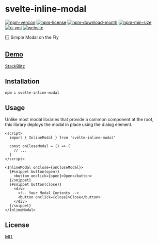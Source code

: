 <!----- BEGIN GHOST DOCS HEADER ----->

# svelte-inline-modal

<!----- BEGIN GHOST DOCS BADGES ----->

<a href="https://npmjs.com/package/svelte-inline-modal"><img src="https://img.shields.io/npm/v/svelte-inline-modal" alt="npm-version" /></a> <a href="https://npmjs.com/package/svelte-inline-modal"><img src="https://img.shields.io/npm/l/svelte-inline-modal" alt="npm-license" /></a> <a href="https://npmjs.com/package/svelte-inline-modal"><img src="https://img.shields.io/npm/dm/svelte-inline-modal" alt="npm-download-month" /></a> <a href="https://npmjs.com/package/svelte-inline-modal"><img src="https://img.shields.io/bundlephobia/min/svelte-inline-modal" alt="npm-min-size" /></a> <a href="https://github.com/jill64/svelte-inline-modal/actions/workflows/ci.yml"><img src="https://github.com/jill64/svelte-inline-modal/actions/workflows/ci.yml/badge.svg" alt="ci.yml" /></a> <a href="https://svelte-inline-modal.jill64.dev"><img src="https://img.shields.io/website?up_message=working&down_message=down&url=https%3A%2F%2Fsvelte-inline-modal.jill64.dev" alt="website" /></a>

<!----- END GHOST DOCS BADGES ----->

🪟 Simple Modal on the Fly

## [Demo](https://svelte-inline-modal.jill64.dev)

<!----- END GHOST DOCS HEADER ----->

[StackBlitz](https://stackblitz.com/edit/svelte-inline-modal?file=src%2Froutes%2FDemo.svelte)

## Installation

```bash
npm i svelte-inline-modal
```

## Usage

Unlike most modal libraries that provide a common component at the root, this library deploys the modal in place using the dialog element.

```svelte
<script>
  import { InlineModal } from 'svelte-inline-modal'

  const onCloseModal = () => {
    // ...
  }
</script>

<InlineModal onClose={onCloseModal}>
  {#snippet button(open)}
    <button onclick={open}>Open</button>
  {/snippet}
  {#snippet button(close)}
    <div>
      <!-- Your Modal Contents -->
      <button onclick={close}>Close</button>
    </div>
  {/snippet}
</InlineModal>
```

<!----- BEGIN GHOST DOCS FOOTER ----->

## License

[MIT](LICENSE)

<!----- END GHOST DOCS FOOTER ----->

